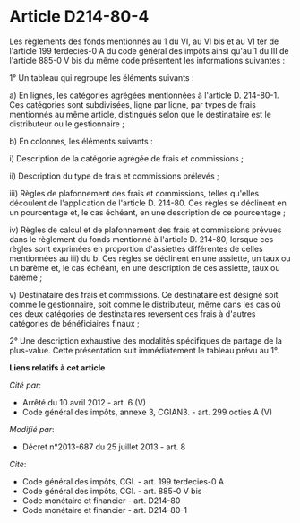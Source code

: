 # Article D214-80-4

Les règlements des fonds mentionnés au 1 du VI, au VI bis et au VI ter de l'article 199 terdecies-0 A du code général des
impôts ainsi qu'au 1 du III de l'article 885-0 V bis du même code présentent les informations suivantes : 

1° Un tableau qui regroupe les éléments suivants : 

a) En lignes, les catégories agrégées mentionnées à l'article D. 214-80-1. Ces catégories sont subdivisées, ligne par ligne,
par types de frais mentionnés au même article, distingués selon que le destinataire est le distributeur ou le gestionnaire ; 

b) En colonnes, les éléments suivants : 

i) Description de la catégorie agrégée de frais et commissions ; 

ii) Description du type de frais et commissions prélevés ; 

iii) Règles de plafonnement des frais et commissions, telles qu'elles découlent de l'application de l'article D. 214-80. Ces
règles se déclinent en un pourcentage et, le cas échéant, en une description de ce pourcentage ; 

iv) Règles de calcul et de plafonnement des frais et commissions prévues dans le règlement du fonds mentionné à l'article D.
214-80, lorsque ces règles sont exprimées en proportion d'assiettes différentes de celles mentionnées au iii) du b. Ces
règles se déclinent en une assiette, un taux ou un barème et, le cas échéant, en une description de ces assiette, taux ou
barème ; 

v) Destinataire des frais et commissions. Ce destinataire est désigné soit comme le gestionnaire, soit comme le distributeur,
même dans les cas où ces deux catégories de destinataires reversent ces frais à d'autres catégories de bénéficiaires
finaux ; 

2° Une description exhaustive des modalités spécifiques de partage de la plus-value. Cette présentation suit immédiatement le
tableau prévu au 1°.

**Liens relatifs à cet article**

_Cité par_:

  - Arrêté du 10 avril 2012 - art. 6 (V)
  - Code général des impôts, annexe 3, CGIAN3. - art. 299 octies A (V)

_Modifié par_:

  - Décret n°2013-687 du 25 juillet 2013 - art. 8

_Cite_:

  - Code général des impôts, CGI. - art. 199 terdecies-0 A
  - Code général des impôts, CGI. - art. 885-0 V bis
  - Code monétaire et financier - art. D214-80
  - Code monétaire et financier - art. D214-80-1
